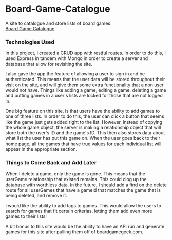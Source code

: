 # Board-Game-Catalogue
A site to catalogue and store lists of board games.  
[Board Game Catalogue](https://morning-mesa-37361.herokuapp.com/games)


### Technologies Used
In this project, I created a CRUD app with restful routes. In order to do this, I used Express in tandem with Mongo in order to create a server and database that allow for revisiting the site.  
  
I also gave the app the feature of allowing a user to sign in and be authenticated. This means that the user data will be stored throughout their visit on the site, and will give them some extra functionality that a non user would not have. Things like adding a game, editing a game, deleting a game and putting games in a user's lists are locked for those that are not logged in.  
  
One big feature on this site, is that users have the ability to add games to one of three lists. In order to do this, the user can click a button that seems like the game just gets added right to the list. However, instead of copying the whole game object, the server is making a relationship object that will store both the user's ID and the game's ID. This then also stores data about what list the user has put this game on. When the user goes back to their home page, all the games that have true values for each individual list will appear in the appropriate section.  
  
### Things to Come Back and Add Later
When I delete a game, only the game is gone. This means that the userGame relationship that existed remains. This could clog up the database with worthless data. In the future, I should add a find on the delete route for all userGames that have a gameId that matches the game that is being deleted, and remove it.  
  
I would like the ability to add tags to games. This would allow the users to search for games that fit certain criterias, letting them add even more games to their lists!  
  
A bit bonus to this site would be the ability to have an API run and generate games for this site after pulling them off of boardgamegeek.com.

